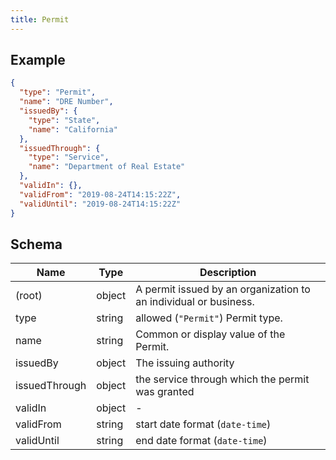 ```yaml
---
title: Permit
---
```

## Example



```json
{
  "type": "Permit",
  "name": "DRE Number",
  "issuedBy": {
    "type": "State",
    "name": "California"
  },
  "issuedThrough": {
    "type": "Service",
    "name": "Department of Real Estate"
  },
  "validIn": {},
  "validFrom": "2019-08-24T14:15:22Z",
  "validUntil": "2019-08-24T14:15:22Z"
}
```

## Schema

| Name | Type | Description |
|---|---|---|
| (root) | object | A permit issued by an organization to an individual or business. |
| type | string | allowed (`"Permit"`) Permit type. |
| name | string | Common or display value of the Permit. |
| issuedBy | object | The issuing authority |
| issuedThrough | object | the service through which the permit was granted |
| validIn | object | - |
| validFrom | string | start date format (`date-time`) |
| validUntil | string | end date format (`date-time`) |

